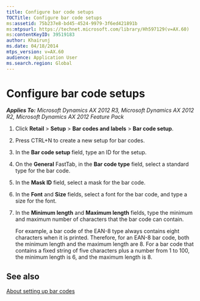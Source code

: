 ```yaml
---
title: Configure bar code setups
TOCTitle: Configure bar code setups
ms:assetid: 75b237e8-bd45-4524-9979-3f6ed421891b
ms:mtpsurl: https://technet.microsoft.com/library/Hh597129(v=AX.60)
ms:contentKeyID: 39519183
author: Khairunj
ms.date: 04/18/2014
mtps_version: v=AX.60
audience: Application User
ms.search.region: Global
---
```


# Configure bar code setups 


_**Applies To:** Microsoft Dynamics AX 2012 R3, Microsoft Dynamics AX 2012 R2, Microsoft Dynamics AX 2012 Feature Pack_

1.  Click **Retail** \> **Setup** \> **Bar codes and labels** \> **Bar code setup**.

2.  Press CTRL+N to create a new setup for bar codes.

3.  In the **Bar code setup** field, type an ID for the setup.

4.  On the **General** FastTab, in the **Bar code type** field, select a standard type for the bar code.

5.  In the **Mask ID** field, select a mask for the bar code.

6.  In the **Font** and **Size** fields, select a font for the bar code, and type a size for the font.

7.  In the **Minimum length** and **Maximum length** fields, type the minimum and maximum number of characters that the bar code can contain.
    
    For example, a bar code of the EAN-8 type always contains eight characters when it is printed. Therefore, for an EAN-8 bar code, both the minimum length and the maximum length are 8. For a bar code that contains a fixed string of five characters plus a number from 1 to 100, the minimum length is 6, and the maximum length is 8.

## See also

[About setting up bar codes](about-setting-up-bar-codes.md)

  



